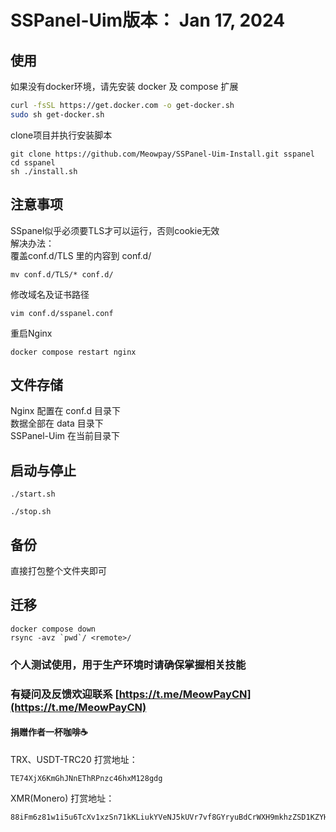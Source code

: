 # SSPanel-Uim版本： Jan 17, 2024
## 使用
如果没有docker环境，请先安装 docker 及 compose 扩展
``` bash
curl -fsSL https://get.docker.com -o get-docker.sh
sudo sh get-docker.sh
```
clone项目并执行安装脚本
```
git clone https://github.com/Meowpay/SSPanel-Uim-Install.git sspanel
cd sspanel 
sh ./install.sh
```
## 注意事项
SSpanel似乎必须要TLS才可以运行，否则cookie无效  
解决办法：  
覆盖conf.d/TLS 里的内容到 conf.d/
```
mv conf.d/TLS/* conf.d/
```
修改域名及证书路径
```
vim conf.d/sspanel.conf
```
重启Nginx
```
docker compose restart nginx
```
## 文件存储
Nginx 配置在 conf.d 目录下  
数据全部在 data 目录下  
SSPanel-Uim 在当前目录下

## 启动与停止
```
./start.sh
```
```
./stop.sh
```
## 备份
直接打包整个文件夹即可

## 迁移
```
docker compose down
rsync -avz `pwd`/ <remote>/
```

### 个人测试使用，用于生产环境时请确保掌握相关技能 
### 有疑问及反馈欢迎联系 [https://t.me/MeowPayCN](https://t.me/MeowPayCN)
#### 捐赠作者一杯咖啡☕️
TRX、USDT-TRC20 打赏地址：
```
TE74XjX6KmGhJNnEThRPnzc46hxM128gdg
```
XMR(Monero) 打赏地址：
```
88iFm6z81w1i5u6TcXv1xzSn71kKLiukYVeNJ5kUVr7vf8GYryuBdCrWXH9mkhzZSD1KZYHq5w59xCJ5ACogRKnQL7ZApLY
```